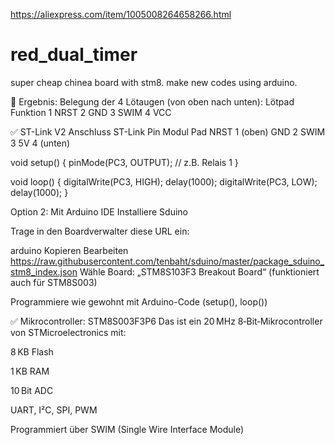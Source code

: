 https://aliexpress.com/item/1005008264658266.html

# red_dual_timer
super cheap chinea board with stm8. make new codes using arduino.

🧠 Ergebnis: Belegung der 4 Lötaugen (von oben nach unten):
Lötpad	Funktion
1	NRST
2	GND
3	SWIM
4	VCC

✅ ST-Link V2 Anschluss
ST-Link Pin	Modul Pad
NRST	1 (oben)
GND	2
SWIM	3
5V	4 (unten)



void setup() {
  pinMode(PC3, OUTPUT);  // z.B. Relais 1
}

void loop() {
  digitalWrite(PC3, HIGH);
  delay(1000);
  digitalWrite(PC3, LOW);
  delay(1000);
}





Option 2: Mit Arduino IDE
Installiere Sduino

Trage in den Boardverwalter diese URL ein:

arduino
Kopieren
Bearbeiten
https://raw.githubusercontent.com/tenbaht/sduino/master/package_sduino_stm8_index.json
Wähle Board: „STM8S103F3 Breakout Board“ (funktioniert auch für STM8S003)

Programmiere wie gewohnt mit Arduino-Code (setup(), loop())


✅ Mikrocontroller: STM8S003F3P6
Das ist ein 20 MHz 8‑Bit‑Mikrocontroller von STMicroelectronics mit:

8 KB Flash

1 KB RAM

10 Bit ADC

UART, I²C, SPI, PWM

Programmiert über SWIM (Single Wire Interface Module)

